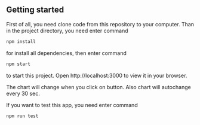 ## Getting started

First of all, you need clone code from this repository to your computer. Than in the project directory, you need enter command

```bash
npm install
```

for install all dependencies, then enter command

```bash
npm start
```

to start this project.
Open http://localhost:3000 to view it in your browser.

The chart will change when you click on button. Also chart will autochange every 30 sec.

If you want to test this app, you need enter command

```bash
npm run test
```
